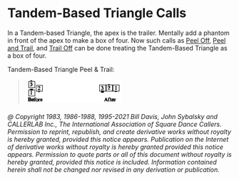 
# Tandem-Based Triangle Calls

In a Tandem-based Triangle, the apex is the trailer. Mentally add a phantom
in front of the apex to make a box of four. Now such calls as 
[Peel Off](../plus/peel_off.md), 
[Peel and Trail](../a2/peel_and_trail.md), 
and [Trail Off](../a2/trail_off.md) can be done treating the 
Tandem-Based Triangle as a box of four. 

Tandem-Based Triangle Peel & Trail:

> 
> ![alt](tandem_based_triangle.png)
> 

###### @ Copyright 1983, 1986-1988, 1995-2021 Bill Davis, John Sybalsky and CALLERLAB Inc., The International Association of Square Dance Callers. Permission to reprint, republish, and create derivative works without royalty is hereby granted, provided this notice appears. Publication on the Internet of derivative works without royalty is hereby granted provided this notice appears. Permission to quote parts or all of this document without royalty is hereby granted, provided this notice is included. Information contained herein shall not be changed nor revised in any derivation or publication.
